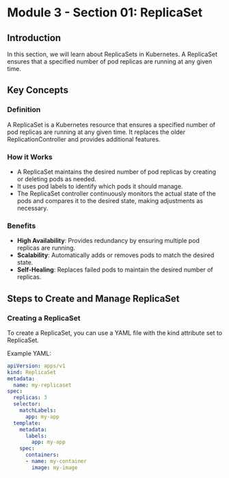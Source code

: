 # Module 3 - Section 01: ReplicaSet

## Introduction

In this section, we will learn about ReplicaSets in Kubernetes. A ReplicaSet ensures that a specified number of pod replicas are running at any given time.

## Key Concepts

### Definition

A ReplicaSet is a Kubernetes resource that ensures a specified number of pod replicas are running at any given time. It replaces the older ReplicationController and provides additional features.

### How it Works

- A ReplicaSet maintains the desired number of pod replicas by creating or deleting pods as needed.
- It uses pod labels to identify which pods it should manage.
- The ReplicaSet controller continuously monitors the actual state of the pods and compares it to the desired state, making adjustments as necessary.

### Benefits

- **High Availability**: Provides redundancy by ensuring multiple pod replicas are running.
- **Scalability**: Automatically adds or removes pods to match the desired state.
- **Self-Healing**: Replaces failed pods to maintain the desired number of replicas.

## Steps to Create and Manage ReplicaSet

### Creating a ReplicaSet

To create a ReplicaSet, you can use a YAML file with the kind attribute set to ReplicaSet.

Example YAML:
```yaml
apiVersion: apps/v1
kind: ReplicaSet
metadata:
  name: my-replicaset
spec:
  replicas: 3
  selector:
    matchLabels:
      app: my-app
  template:
    metadata:
      labels:
        app: my-app
    spec:
      containers:
      - name: my-container
        image: my-image

